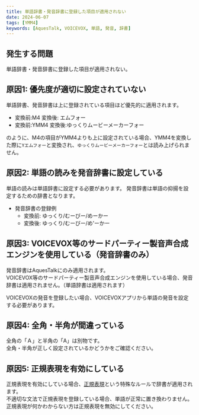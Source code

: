 ```yaml
---
title: 単語辞書・発音辞書に登録した項目が適用されない
date: 2024-06-07
tags: [YMM4]
keywords: [AquesTalk, VOICEVOX, 単語, 発音, 辞書]
---
```

## 発生する問題
単語辞書・発音辞書に登録した項目が適用されない。

## 原因1: 優先度が適切に設定されていない
単語辞書、発音辞書は上に登録されている項目ほど優先的に適用されます。

- 変換前:M4 変換後: エムフォー
- 変換前:YMM4 変換後:ゆっくりムービーメーカーフォー

のように、M4の項目がYMM4よりも上に設定されている場合、YMM4を変換した際に`Yエムフォー`と変換され、`ゆっくりムービーメーカーフォー`とは読み上げられません。

## 原因2: 単語の読みを発音辞書に設定している
単語の読みは単語辞書に設定する必要があります。
発音辞書は単語の抑揚を設定するための辞書となります。
- 発音辞書の登録例
  - 変換前: ゆっくり/むーびー/めーかー
  - 変換後: ゆっくり/むーびー/め'ーかー

## 原因3: VOICEVOX等のサードパーティー製音声合成エンジンを使用している（発音辞書のみ）
発音辞書はAquesTalkにのみ適用されます。  
VOICEVOX等のサードパーティー製音声合成エンジンを使用している場合、発音辞書は適用されません。（単語辞書は適用されます）  

VOICEVOXの発音を登録したい場合、VOICEVOXアプリから単語の発音を設定する必要があります。

## 原因4: 全角・半角が間違っている
全角の「Ａ」と半角の「A」は別物です。  
全角・半角が正しく設定されているかどうかをご確認ください。

## 原因5: 正規表現を有効にしている
正規表現を有効にしている場合、[正規表現](https://ja.wikipedia.org/wiki/%E6%AD%A3%E8%A6%8F%E8%A1%A8%E7%8F%BE)という特殊なルールで辞書が適用されます。  
不適切な文法で正規表現を登録している場合、単語が正常に置き換わりません。  
正規表現が何かわからない方は正規表現を無効にしてください。